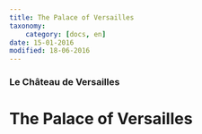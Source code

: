 ```yaml
---
title: The Palace of Versailles
taxonomy:
    category: [docs, en]
date: 15-01-2016
modified: 18-06-2016
---
```

### Le Château de Versailles

# The Palace of Versailles